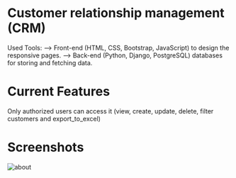 # Customer relationship management (CRM)
Used Tools: --> Front-end (HTML, CSS, Bootstrap, JavaScript) to design the responsive pages. --> Back-end (Python, Django, PostgreSQL) databases for storing and fetching data.

# Current Features

Only authorized users can access it (view, create, update, delete, filter customers and export_to_excel)

# Screenshots
![about](https://github.com/ghughuni/CRM_APP/assets/122463688/91fa1a7a-603b-4a70-9c13-08eff068d6e5)
